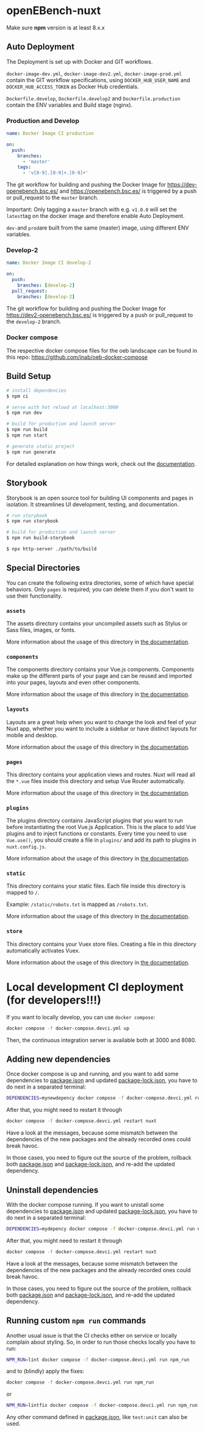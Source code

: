 # openEBench-nuxt

Make sure **npm** version is at least 8.x.x

## Auto Deployment

The Deployment is set up with Docker and GIT workflows.

`docker-image-dev.yml`, `docker-image-dev2.yml`, `docker-image-prod.yml` contain the GIT workflow specifications, using `DOCKER_HUB_USER_NAME` and `DOCKER_HUB_ACCESS_TOKEN` as Docker Hub credentials.

`Dockerfile.develop`, `Dockerfile.develop2` and `Dockerfile.production` contain the ENV variables and Build stage (nginx).

### Production and Develop

```yml
name: Docker Image CI production

on:
  push:
    branches:
      - 'master'
    tags:
      - 'v[0-9].[0-9]+.[0-9]+'
```

The git workflow for building and pushing the Docker Image for <https://dev-openebench.bsc.es/> and <https://openebench.bsc.es/> is triggered by a push or pull_request to the `master` branch.

Important: Only tagging a `master` branch with e.g. `v1.0.0` will set the `latest`tag on the docker image and therefore enable Auto Deployment.

`dev-`and `prod`are built from the same (master) image, using different ENV variables.

### Develop-2

```yml
name: Docker Image CI develop-2

on:
  push:
    branches: [develop-2]
  pull_request:
    branches: [develop-2]
```

The git workflow for building and pushing the Docker Image for <https://dev2-openebench.bsc.es/> is triggered by a push or pull_request to the `develop-2` branch.

### Docker compose

The respective docker compose files for the oeb landscape can be found in this repo: <https://github.com/inab/oeb-docker-compose>

## Build Setup

```bash
# install dependencies
$ npm ci

# serve with hot reload at localhost:3000
$ npm run dev

# build for production and launch server
$ npm run build
$ npm run start

# generate static project
$ npm run generate
```

For detailed explanation on how things work, check out the [documentation](https://nuxtjs.org).

## Storybook

Storybook is an open source tool for building UI components and pages in isolation. It streamlines UI development, testing, and documentation.

```bash
# run storybook
$ npm run storybook

# build for production and launch server
$ npm run build-storybook

$ npx http-server ./path/to/build
```

## Special Directories

You can create the following extra directories, some of which have special behaviors. Only `pages` is required; you can delete them if you don't want to use their functionality.

### `assets`

The assets directory contains your uncompiled assets such as Stylus or Sass files, images, or fonts.

More information about the usage of this directory in [the documentation](https://nuxtjs.org/docs/2.x/directory-structure/assets).

### `components`

The components directory contains your Vue.js components. Components make up the different parts of your page and can be reused and imported into your pages, layouts and even other components.

More information about the usage of this directory in [the documentation](https://nuxtjs.org/docs/2.x/directory-structure/components).

### `layouts`

Layouts are a great help when you want to change the look and feel of your Nuxt app, whether you want to include a sidebar or have distinct layouts for mobile and desktop.

More information about the usage of this directory in [the documentation](https://nuxtjs.org/docs/2.x/directory-structure/layouts).

### `pages`

This directory contains your application views and routes. Nuxt will read all the `*.vue` files inside this directory and setup Vue Router automatically.

More information about the usage of this directory in [the documentation](https://nuxtjs.org/docs/2.x/get-started/routing).

### `plugins`

The plugins directory contains JavaScript plugins that you want to run before instantiating the root Vue.js Application. This is the place to add Vue plugins and to inject functions or constants. Every time you need to use `Vue.use()`, you should create a file in `plugins/` and add its path to plugins in `nuxt.config.js`.

More information about the usage of this directory in [the documentation](https://nuxtjs.org/docs/2.x/directory-structure/plugins).

### `static`

This directory contains your static files. Each file inside this directory is mapped to `/`.

Example: `/static/robots.txt` is mapped as `/robots.txt`.

More information about the usage of this directory in [the documentation](https://nuxtjs.org/docs/2.x/directory-structure/static).

### `store`

This directory contains your Vuex store files. Creating a file in this directory automatically activates Vuex.

More information about the usage of this directory in [the documentation](https://nuxtjs.org/docs/2.x/directory-structure/store).

# Local development CI deployment (for developers!!!)

If you want to locally develop, you can use `docker compose`:

```bash
docker compose -f docker-compose.devci.yml up
```

Then, the continuous integration server is available both at 3000 and 8080.

## Adding new dependencies

Once docker compose is up and running, and you want to add some dependencies to [package.json](package.json) and updated [package-lock.json](package-lock.json), you have to do next in a separated terminal:

```bash
DEPENDENCIES=mynewdepency docker compose -f docker-compose.devci.yml run npm_install_deps
```

After that, you might need to restart it through

```bash
docker compose -f docker-compose.devci.yml restart nuxt
```

Have a look at the messages, because some mismatch between the dependencies of the new packages and the already recorded ones could break havoc.

In those cases, you need to figure out the source of the problem, rollback both [package.json](package.json) and [package-lock.json](package-lock.json), and re-add the updated dependency.

## Uninstall dependencies

With the docker compose running. If you want to unistall some dependencies to [package.json](package.json) and updated [package-lock.json](package-lock.json), you have to do next in a separated terminal:

```bash
DEPENDENCIES=mydepency docker compose -f docker-compose.devci.yml run npm_uninstall_deps
```

After that, you might need to restart it through

```bash
docker compose -f docker-compose.devci.yml restart nuxt
```

Have a look at the messages, because some mismatch between the dependencies of the new packages and the already recorded ones could break havoc.

In those cases, you need to figure out the source of the problem, rollback both [package.json](package.json) and [package-lock.json](package-lock.json), and re-add the updated dependency.

## Running custom `npm run` commands

Another usual issue is that the CI checks either on service or locally complain about styling. So, in order to run those checks locally you have to run:

```bash
NPM_RUN=lint docker compose -f docker-compose.devci.yml run npm_run
```

and to (blindly) apply the fixes:

```bash
docker compose -f docker-compose.devci.yml run npm_run
```

or

```bash
NPM_RUN=lintfix docker compose -f docker-compose.devci.yml run npm_run
```

Any other command defined in [package.json](package.json), like `test:unit` can also be used.
